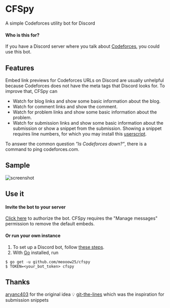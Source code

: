 # CFSpy
A simple Codeforces utility bot for Discord

#### Who is this for?
If you have a Discord server where you talk about [Codeforces](https://codeforces.com), you could use this bot.

## Features
Embed link previews for Codeforces URLs on Discord are usually unhelpful because Codeforces does not have the meta tags that Discord looks for.
To improve that, CFSpy can
- Watch for blog links and show some basic information about the blog.
- Watch for comment links and show the comment.
- Watch for problem links and show some basic information about the problem.
- Watch for submission links and show some basic information about the submission or show a snippet from the submission. Showing a snippet requires line numbers, for which you may install this [userscript](https://greasyfork.org/en/scripts/403747-cf-linemaster).

To answer the common question _"Is Codeforces down?"_, there is a command to ping codeforces.com.

## Sample
![screenshot](https://i.imgur.com/XCbaFyi.png)

## Use it

#### Invite the bot to your server
[Click here](https://discord.com/api/oauth2/authorize?client_id=713443232834650152&permissions=8192&scope=bot) to authorize the bot. CFSpy requires the "Manage messages" permission to remove the default embeds.

#### Or run your own instance
1. To set up a Discord bot, follow [these steps](https://discordpy.readthedocs.io/en/latest/discord.html).
2. With [Go](https://golang.org/) installed, run
```
$ go get -u github.com/meooow25/cfspy
$ TOKEN=<your_bot_token> cfspy
```

## Thanks
[aryanc403](https://github.com/aryanc403) for the original idea :bulb:
[git-the-lines](https://github.com/dolphingarlic/git-the-lines) which was the inspiration for submission snippets
